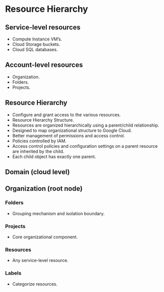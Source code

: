 # Resource Hierarchy

## Service-level resources

- Compute Instance VM’s.
- Cloud Storage buckets.
- Cloud SQL databases.

## Account-level resources

- Organization.
- Folders.
- Projects. 

## Resource Hierarchy

- Configure and grant access to the various resources.
- Resource Hierarchy Structure.
- Resources are organized hierarchically using a parent/child relationship.
- Designed to map organizational structure to Google Cloud.
- Better management of permissions and access control.
- Policies controlled by IAM.
- Access control policies and configuration settings on a parent resource are inherited by the child.
- Each child object has exactly one parent. 

## Domain (cloud level)

## Organization (root node)

### Folders

- Grouping mechanism and isolation boundary.

### Projects

- Core organizational component.

### Resources

- Any service-level resource.

### Labels

- Categorize resources.
